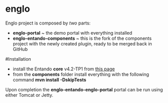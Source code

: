 # englo

Englo project is composed by *two* parts:

* **englo-portal** ~ the demo portal with everything installed 
* **englo-entando-components** ~ this is the fork of the components project with the newly created plugin, ready to be merged back in GitHub

#Installation

* install the Entando **core** v4.2-TP1 from [this page](https://github.com/entando/entando-core)
* from the **components** folder install everything with the following command **mvn install -DskipTests**

Upon completion the **englo-entando-englo-portal** portal can be run using either Tomcat or Jetty. 
